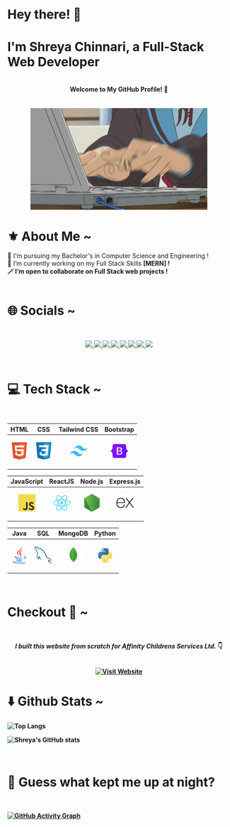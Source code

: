 # Hey there! 🍁
# I'm Shreya Chinnari, a Full-Stack Web Developer 

<p align="center">
 <br>
  <b>Welcome to My GitHub Profile! 🚀</b><br> <br><br>
<img src="https://raw.githubusercontent.com/shreya-chinnari/shreya-chinnari/main/3AyY.gif" width="400">

</p>

# ⚜ About Me ~
🏫 I'm pursuing my Bachelor's in Computer Science and Engineering ! <br>
🐣 I’m currently working on my Full Stack Skills <b>[MERN]<b> ! <br>
🪄 I’m open to collaborate on Full Stack web projects ! <br><br>



# 🌐 Socials ~
<br>
<p align="center">
  <a href="https://www.linkedin.com/in/shreyachinnari/">
    <img src="https://img.shields.io/badge/LinkedIn-0077B5?style=for-the-badge&logo=linkedin&logoColor=white"> 
  </a> 

  <a href="https://github.com/shreya-chinnari">
    <img src="https://img.shields.io/badge/GitHub-181717?style=for-the-badge&logo=github&logoColor=white">
  </a> 

  <a href="mailto:shreya16180@gmail.com">
    <img src="https://img.shields.io/badge/Gmail-D14836?style=for-the-badge&logo=gmail&logoColor=white">
  </a> 

  <a href="https://medium.com/@shreyachinnari">
    <img src="https://img.shields.io/badge/Medium-000000?style=for-the-badge&logo=medium&logoColor=white">
  </a> 

  <a href="https://www.hackerrank.com/profile/sc6199">
    <img src="https://img.shields.io/badge/HackerRank-2EC866?style=for-the-badge&logo=hackerrank&logoColor=white">
  </a>

  <a href="https://leetcode.com/u/shreyachinnari/">
    <img src="https://img.shields.io/badge/LeetCode-FFA116?style=for-the-badge&logo=leetcode&logoColor=black">
  </a>

  <a href="https://www.geeksforgeeks.org/user/shreyachinnari/">
    <img src="https://img.shields.io/badge/GeeksforGeeks-2F8D46?style=for-the-badge&logo=geeksforgeeks&logoColor=white">
  </a> 

  <a href="https://www.instagram.com/shreyaachinnarii/">
    <img src="https://img.shields.io/badge/Instagram-E4405F?style=for-the-badge&logo=instagram&logoColor=white">
  </a> 
</p>
<br>

# 💻 Tech Stack ~
<br>
<p align="center">
  
| HTML | CSS | Tailwind CSS | Bootstrap |
|------|-----|-------------|-----------|
| <p align="center"><img src="https://raw.githubusercontent.com/devicons/devicon/master/icons/html5/html5-original.svg" width="40"/></p> | <p align="center"><img src="https://raw.githubusercontent.com/devicons/devicon/master/icons/css3/css3-original.svg" width="40"/></p> | <p align="center"><img src="https://raw.githubusercontent.com/devicons/devicon/master/icons/tailwindcss/tailwindcss-original.svg" width="40"/></p> | <p align="center"><img src="https://raw.githubusercontent.com/devicons/devicon/master/icons/bootstrap/bootstrap-original.svg" width="40"/></p> |

| JavaScript | ReactJS | Node.js | Express.js |
|------------|---------|---------|------------|
| <p align="center"><img src="https://raw.githubusercontent.com/devicons/devicon/master/icons/javascript/javascript-original.svg" width="40"/></p> | <p align="center"><img src="https://raw.githubusercontent.com/devicons/devicon/master/icons/react/react-original.svg" width="40"/></p> | <p align="center"><img src="https://raw.githubusercontent.com/devicons/devicon/master/icons/nodejs/nodejs-original.svg" width="40"/></p> | <p align="center"><img src="https://raw.githubusercontent.com/devicons/devicon/master/icons/express/express-original.svg" width="40"/></p> |

| Java | SQL | MongoDB | Python |
|------|-----|--------|--------|
| <p align="center"><img src="https://raw.githubusercontent.com/devicons/devicon/master/icons/java/java-original.svg" width="40"/></p> | <p align="center"><img src="https://raw.githubusercontent.com/devicons/devicon/master/icons/mysql/mysql-original.svg" width="40"/></p> | <p align="center"><img src="https://raw.githubusercontent.com/devicons/devicon/master/icons/mongodb/mongodb-original.svg" width="40"/></p> | <p align="center"><img src="https://raw.githubusercontent.com/devicons/devicon/master/icons/python/python-original.svg" width="40"/></p> |

</p> <br>

# Checkout 🔮 ~

<br>

<p align="center">
  <strong><em>I built this website from scratch for Affinity Childrens Services Ltd.</em></strong> 👇
  <br>
<br>
<br>
  <a href="https://affinitychildrens.co.uk/" target="_blank">
    <img src="https://img.shields.io/static/v1?label=🚀 Visit&message=Website&color=800080&style=for-the-badge&labelColor=FFFFFF&logoColor=black" alt="Visit Website">
  </a>
</p>




# ⬇️ Github Stats ~  
![Top Langs](https://github-readme-stats.vercel.app/api/top-langs/?username=shreya-chinnari&layout=compact&hide=jupyter%20notebook&theme=radical&cache_seconds=86400&v=2)
<br>

![Shreya's GitHub stats](https://github-readme-stats.vercel.app/api?username=shreya-chinnari&show_icons=true&theme=dracula)

<br>

# 🔰 Guess what kept me up at night?  
<br>


[![GitHub Activity Graph](https://github-readme-activity-graph.vercel.app/graph?username=shreya-chinnari&theme=dracula)](https://github.com/Ashutosh00710/github-readme-activity-graph)  
<br>






<br>

